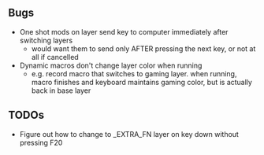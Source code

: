 ## Bugs
- One shot mods on layer send key to computer immediately after switching layers
  - would want them to send only AFTER pressing the next key, or not at all if cancelled
- Dynamic macros don't change layer color when running
  - e.g. record macro that switches to gaming layer. when running, macro finishes and keyboard maintains gaming color, but is actually back in base layer

## TODOs
- Figure out how to change to _EXTRA_FN layer on key down without pressing F20
